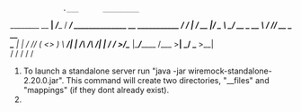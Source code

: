                  .___      _________                                
  ________ __  __| _/____ /   _____/ ______________  __ ___________ 
 /  ___/  |  \/ __ |/  _ \\_____  \_/ __ \_  __ \  \/ // __ \_  __ \
 \___ \|  |  / /_/ (  <_> )        \  ___/|  | \/\   /\  ___/|  | \/
/____  >____/\____ |\____/_______  /\___  >__|    \_/  \___  >__|   
     \/           \/             \/     \/                 \/       


1. To launch a standalone server run "java -jar wiremock-standalone-2.20.0.jar". This command will create two directories, "__files" and "mappings" (if they dont already exist).
2. 
